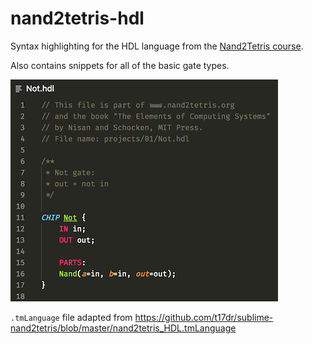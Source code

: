 # nand2tetris-hdl

Syntax highlighting for the HDL language from the [Nand2Tetris course](http://nand2tetris.org/).

Also contains snippets for all of the basic gate types.

![example](images/example.png)

`.tmLanguage` file adapted from https://github.com/t17dr/sublime-nand2tetris/blob/master/nand2tetris_HDL.tmLanguage